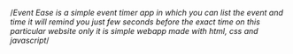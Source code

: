 /*Event Ease is a simple event timer app in which you can list the event and time it will remind you just few seconds before the exact time on this particular website only
it is simple webapp made with html, css and javascript*/
